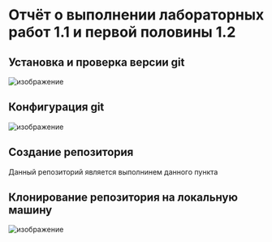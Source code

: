 # Отчёт о выполнении лабораторных работ 1.1 и первой половины 1.2

## Установка и проверка версии git

![изображение](https://github.com/bruuuuuuuuuuuuh/RockPaperScissors/assets/70809490/062f8e8e-7218-4b17-bcdb-bf5e4b25da1c)


## Конфигурация git

![изображение](https://github.com/bruuuuuuuuuuuuh/RockPaperScissors/assets/70809490/256fea65-a4f8-499c-940a-ec8abbd89198)

## Создание репозитория

Данный репозиторий является выполнинем данного пункта

## Клонирование репозитория на локальную машину

![изображение](https://github.com/bruuuuuuuuuuuuh/RockPaperScissors/assets/70809490/cf0c688a-5d3a-4bf9-8639-7895071c624d)
